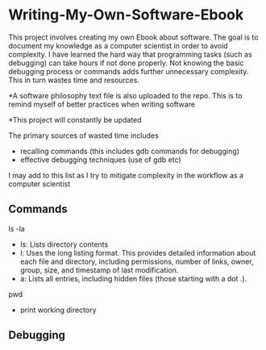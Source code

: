 # Writing-My-Own-Software-Ebook

This project involves creating my own Ebook about software. The goal is to document my knowledge as a computer scientist in order to avoid complexity. I have learned the hard way that programming tasks (such as debugging) can take hours if not done properly. Not knowing the basic debugging process or commands adds further unnecessary complexity. This in turn wastes time and resources.

*A software philosophy text file is also uploaded to the repo. This is to remind myself of better practices when writing software

*This project will constantly be updated

The primary sources of wasted time includes
- recalling commands (this includes gdb commands for debugging)
- effective debugging techniques (use of gdb etc)

I may add to this list as I try to mitigate complexity in the workflow as a computer scientist

## Commands
ls -la
- ls: Lists directory contents
- l: Uses the long listing format. This provides detailed information about each file and directory, including permissions, number of links, owner, group, size, and timestamp of last modification.
- a: Lists all entries, including hidden files (those starting with a dot .).

pwd
- print working directory





## Debugging
